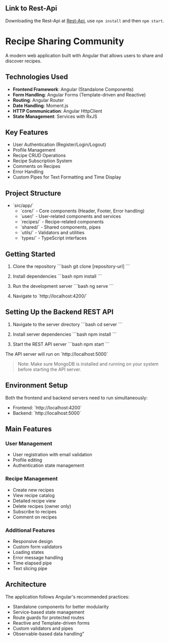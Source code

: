 ## Link to Rest-Api

Downloading the Rest-Api at [Rest-Api](https://github.com/IvanMishevski/Rest-api), use `npm install` and then `npm start`.

# Recipe Sharing Community

A modern web application built with Angular that allows users to share and discover recipes.

## Technologies Used

- **Frontend Framework**: Angular (Standalone Components)
- **Form Handling**: Angular Forms (Template-driven and Reactive)
- **Routing**: Angular Router
- **Date Handling**: Moment.js
- **HTTP Communication**: Angular HttpClient
- **State Management**: Services with RxJS

## Key Features

- User Authentication (Register/Login/Logout)
- Profile Management
- Recipe CRUD Operations
- Recipe Subscription System
- Comments on Recipes
- Error Handling
- Custom Pipes for Text Formatting and Time Display

## Project Structure

- \`src/app/\`
  - \`core/\` - Core components (Header, Footer, Error handling)
  - \`user/\` - User-related components and services
  - \`recipes/\` - Recipe-related components
  - \`shared/\` - Shared components, pipes
  - \`utils/\` - Validators and utilities
  - \`types/\` - TypeScript interfaces

## Getting Started

1. Clone the repository
\`\`\`bash
git clone [repository-url]
\`\`\`

2. Install dependencies
\`\`\`bash
npm install
\`\`\`

3. Run the development server
\`\`\`bash
ng serve
\`\`\`

4. Navigate to \`http://localhost:4200/\`

## Setting Up the Backend REST API

1. Navigate to the server directory
\`\`\`bash
cd server
\`\`\`

2. Install server dependencies
\`\`\`bash
npm install
\`\`\`

3. Start the REST API server
\`\`\`bash
npm start
\`\`\`

The API server will run on \`http://localhost:5000\`

> Note: Make sure MongoDB is installed and running on your system before starting the API server.

## Environment Setup

Both the frontend and backend servers need to run simultaneously:
- Frontend: \`http://localhost:4200\`
- Backend: \`http://localhost:5000\`

## Main Features

### User Management
- User registration with email validation
- Profile editing
- Authentication state management

### Recipe Management
- Create new recipes
- View recipe catalog
- Detailed recipe view
- Delete recipes (owner only)
- Subscribe to recipes
- Comment on recipes

### Additional Features
- Responsive design
- Custom form validators
- Loading states
- Error message handling
- Time elapsed pipe
- Text slicing pipe

## Architecture

The application follows Angular's recommended practices:
- Standalone components for better modularity
- Service-based state management
- Route guards for protected routes
- Reactive and Template-driven forms
- Custom validators and pipes
- Observable-based data handling"


